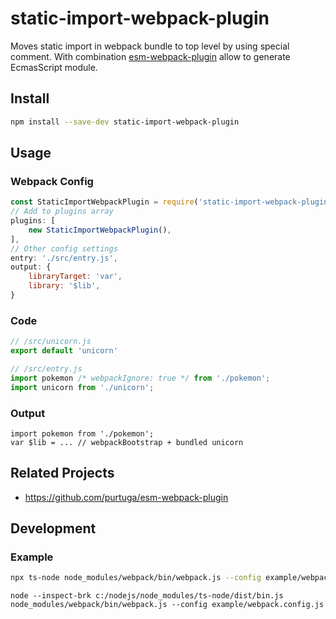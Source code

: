 # static-import-webpack-plugin
Moves static import in webpack bundle to top level by using special comment.
With combination [esm-webpack-plugin](https://github.com/purtuga/esm-webpack-plugin) allow to generate EcmasScript module.

## Install
```sh
npm install --save-dev static-import-webpack-plugin
```

## Usage

### Webpack Config
```js
const StaticImportWebpackPlugin = require('static-import-webpack-plugin');
// Add to plugins array
plugins: [
    new StaticImportWebpackPlugin(),
],
// Other config settings
entry: './src/entry.js',
output: {
    libraryTarget: 'var',
    library: '$lib',
}
```

### Code
```js
// /src/unicorn.js
export default 'unicorn'
```
```js
// /src/entry.js
import pokemon /* webpackIgnore: true */ from './pokemon';
import unicorn from './unicorn';
```

### Output
```
import pokemon from './pokemon';
var $lib = ... // webpackBootstrap + bundled unicorn
```

## Related Projects
- https://github.com/purtuga/esm-webpack-plugin

## Development

### Example
```sh
npx ts-node node_modules/webpack/bin/webpack.js --config example/webpack.config.js
```
```
node --inspect-brk c:/nodejs/node_modules/ts-node/dist/bin.js node_modules/webpack/bin/webpack.js --config example/webpack.config.js
```
